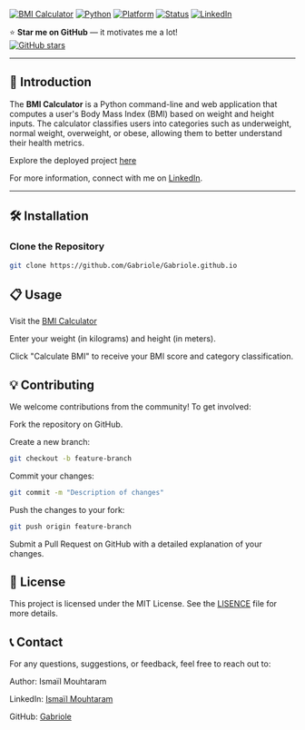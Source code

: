 <a name="top"></a>
[![BMI Calculator](https://yourwebsite.com/banner.jpg)](https://gabriole.github.io)
[![Python](https://img.shields.io/badge/Python-3.x-blue.svg)](https://www.python.org/)
[![Platform](https://img.shields.io/badge/platform-Windows%2C%20Linux%2C%20macOS-green.svg)](https://gabriole.github.io)
[![Status](https://img.shields.io/badge/status-active-brightgreen.svg)](https://gabriole.github.io)
[![LinkedIn](https://img.shields.io/badge/linkedin-Ismaïl%20Mouhtaram-blue)](https://www.linkedin.com/in/ismaïl-mouhtaram-02930228a/)

⭐ **Star me on GitHub** — it motivates me a lot!  
[![GitHub stars](https://img.shields.io/github/stars/Gabriole/Gabriole.github.io)](https://github.com/Gabriole/Gabriole.github.io)

---

## 🚀 Introduction

The **BMI Calculator** is a Python command-line and web application that computes a user's Body Mass Index (BMI) based on weight and height inputs. The calculator classifies users into categories such as underweight, normal weight, overweight, or obese, allowing them to better understand their health metrics.

Explore the deployed project [here](https://gabriole.github.io)

For more information, connect with me on [LinkedIn](https://www.linkedin.com/in/ismaïl-mouhtaram-02930228a/).

---

## 🛠️ Installation

### Clone the Repository

```bash
git clone https://github.com/Gabriole/Gabriole.github.io
```

## 📋 Usage

Visit the [BMI Calculator](https://gabriole.github.io)

Enter your weight (in kilograms) and height (in meters).

Click "Calculate BMI" to receive your BMI score and category classification.


## 💡 Contributing

We welcome contributions from the community! To get involved:

Fork the repository on GitHub.

Create a new branch:

```bash
git checkout -b feature-branch
```

Commit your changes:

```bash
git commit -m "Description of changes"
```

Push the changes to your fork:

```bash
git push origin feature-branch
```

Submit a Pull Request on GitHub with a detailed explanation of your changes.

## 🔗 License

This project is licensed under the MIT License. See the [LISENCE](https://github.com/Gabriole/Gabriole.github.io/blob/main/LICENSE) file for more details.

## 📞 Contact

For any questions, suggestions, or feedback, feel free to reach out to:

Author: Ismaïl Mouhtaram

LinkedIn: [Ismaïl Mouhtaram](https://www.linkedin.com/in/ismaïl-mouhtaram-02930228a/)


GitHub: [Gabriole](https://github.com/Gabriole)





























